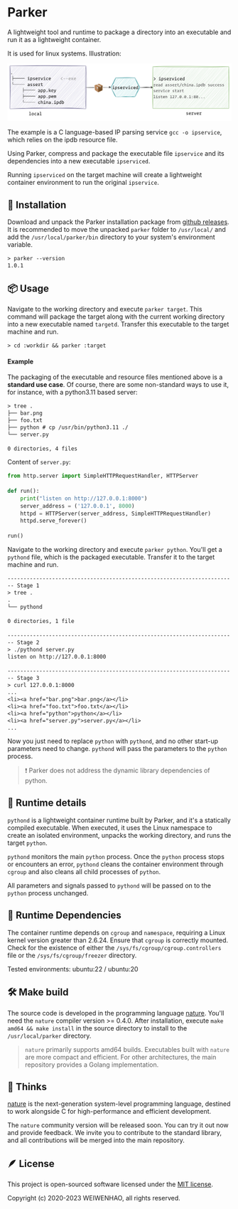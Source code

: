 # Parker

A lightweight tool and runtime to package a directory into an executable and run it as a lightweight container.

It is used for linux systems. Illustration:

![](https://raw.githubusercontent.com/weiwenhao/pictures/main/blogs20230915112230.png)

The example is a C language-based IP parsing service `gcc -o ipservice`, which relies on the ipdb resource file.

Using Parker, compress and package the executable file `ipservice` and its dependencies into a new executable `ipserviced`.

Running `ipserviced` on the target machine will create a lightweight container environment to run the original `ipservice`.

## 💾  Installation

Download and unpack the Parker installation package from [github releases](https://github.com/weiwenhao/parker/releases). It is recommended to move the unpacked `parker` folder to `/usr/local/` and add the `/usr/local/parker/bin` directory to your system's environment variable.

```
> parker --version
1.0.1
```

## 📦 Usage

Navigate to the working directory and execute `parker target`. This command will package the target along with the current working directory into a new executable named `targetd`. Transfer this executable to the target machine and run.

```
> cd :workdir && parker :target
```

#### Example

The packaging of the executable and resource files mentioned above is a **standard use case**. Of course, there are some non-standard ways to use it, for instance, with a python3.11 based server:

```
> tree .
├── bar.png
├── foo.txt
├── python # cp /usr/bin/python3.11 ./
└── server.py

0 directories, 4 files
```

Content of `server.py`:

```python
from http.server import SimpleHTTPRequestHandler, HTTPServer

def run():
    print("listen on http://127.0.0.1:8000")
    server_address = ('127.0.0.1', 8000)
    httpd = HTTPServer(server_address, SimpleHTTPRequestHandler)
    httpd.serve_forever()

run()
```

Navigate to the working directory and execute `parker python`. You'll get a `pythond` file, which is the packaged executable. Transfer it to the target machine and run.

```
------------------------------------------------------------------------ Stage 1
> tree .
.
└── pythond

0 directories, 1 file 

------------------------------------------------------------------------ Stage 2
> ./pythond server.py
listen on http://127.0.0.1:8000

------------------------------------------------------------------------ Stage 3
> curl 127.0.0.1:8000
...
<li><a href="bar.png">bar.png</a></li>
<li><a href="foo.txt">foo.txt</a></li>
<li><a href="python">python</a></li>
<li><a href="server.py">server.py</a></li>
...
```

Now you just need to replace `python` with `pythond`, and no other start-up parameters need to change. `pythond` will pass the parameters to the `python` process.

> ❗️ Parker does not address the dynamic library dependencies of python.

## 🚢 Runtime details

`pythond` is a lightweight container runtime built by Parker, and it's a statically compiled executable. When executed, it uses the Linux namespace to create an isolated environment, unpacks the working directory, and runs the target `python`.

`pythond` monitors the main `python` process. Once the `python` process stops or encounters an error, `pythond` cleans the container environment through `cgroup` and also cleans all child processes of `python`.

All parameters and signals passed to `pythond` will be passed on to the `python` process unchanged.

## 🐧 Runtime Dependencies

The container runtime depends on `cgroup` and `namespace`, requiring a Linux kernel version greater than 2.6.24. Ensure that `cgroup` is correctly mounted. Check for the existence of either the `/sys/fs/cgroup/cgroup.controllers` file or the `/sys/fs/cgroup/freezer` directory.

Tested environments: ubuntu:22 / ubuntu:20

## 🛠️ Make build

The source code is developed in the programming language [nature](https://github.com/nature-lang/nature). You'll need the `nature` compiler version >= 0.4.0. After installation, execute `make amd64 && make install` in the source directory to install to the `/usr/local/parker` directory.


> `nature` primarily supports amd64 builds. Executables built with `nature` are more compact and efficient. For other architectures, the main repository provides a Golang implementation.

## 🎉 Thinks

[nature](https://github.com/nature-lang/nature) is the next-generation system-level programming language, destined to work alongside C for high-performance and efficient development.

The `nature` community version will be released soon. You can try it out now and provide feedback. We invite you to contribute to the standard library, and all contributions will be merged into the main repository.

## 🪶 License

This project is open-sourced software licensed under the [MIT license](https://opensource.org/licenses/MIT).

Copyright (c) 2020-2023 WEIWENHAO, all rights reserved.

